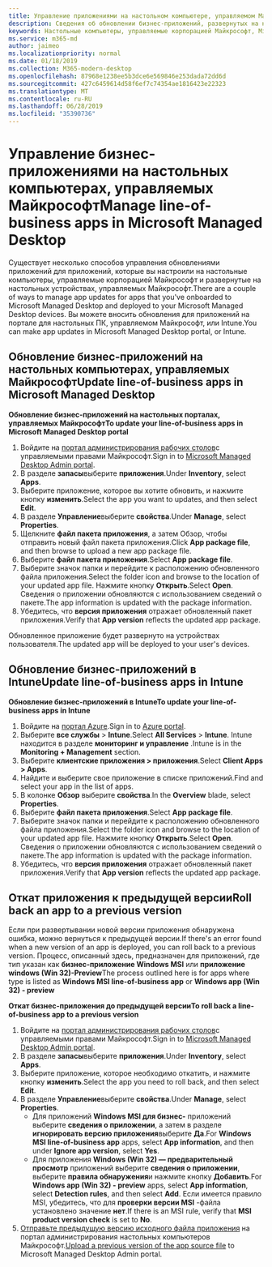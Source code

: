 ```yaml
---
title: Управление приложениями на настольном компьютере, управляемом Майкрософт
description: Сведения об обновлении бизнес-приложений, развернутых на настольных компьютерах, управляемых Майкрософт
keywords: Настольные компьютеры, управляемые корпорацией Майкрософт, Microsoft 365, служба, документация
ms.service: m365-md
author: jaimeo
ms.localizationpriority: normal
ms.date: 01/18/2019
ms.collection: M365-modern-desktop
ms.openlocfilehash: 87968e1238ee5b3dce6e569846e253dada72dd6d
ms.sourcegitcommit: 427c6459614d58f6ef7c74354ae1816423e22323
ms.translationtype: MT
ms.contentlocale: ru-RU
ms.lasthandoff: 06/28/2019
ms.locfileid: "35390736"
---
```

# <a name="manage-line-of-business-apps-in-microsoft-managed-desktop"></a><span data-ttu-id="90678-104">Управление бизнес-приложениями на настольных компьютерах, управляемых Майкрософт</span><span class="sxs-lookup"><span data-stu-id="90678-104">Manage line-of-business apps in Microsoft Managed Desktop</span></span>

<!--Application management -->

<span data-ttu-id="90678-105">Существует несколько способов управления обновлениями приложений для приложений, которые вы настроили на настольные компьютеры, управляемые корпорацией Майкрософт и развернутые на настольных устройствах, управляемых Майкрософт.</span><span class="sxs-lookup"><span data-stu-id="90678-105">There are a couple of ways to manage app updates for apps that you've onboarded to Microsoft Managed Desktop and deployed to your Microsoft Managed Desktop devices.</span></span> <span data-ttu-id="90678-106">Вы можете вносить обновления для приложений на портале для настольных ПК, управляемом Майкрософт, или Intune.</span><span class="sxs-lookup"><span data-stu-id="90678-106">You can make app updates in Microsoft Managed Desktop portal, or Intune.</span></span> 

<span id="update-app-mmd" />

## <a name="update-line-of-business-apps-in-microsoft-managed-desktop"></a><span data-ttu-id="90678-107">Обновление бизнес-приложений на настольных компьютерах, управляемых Майкрософт</span><span class="sxs-lookup"><span data-stu-id="90678-107">Update line-of-business apps in Microsoft Managed Desktop</span></span>

<span data-ttu-id="90678-108">**Обновление бизнес-приложений на настольных порталах, управляемых Майкрософт**</span><span class="sxs-lookup"><span data-stu-id="90678-108">**To update your line-of-business apps in Microsoft Managed Desktop portal**</span></span>
1. <span data-ttu-id="90678-109">Войдите на [портал администрирования рабочих столов](http://aka.ms/mmdportal)с управляемыми правами Майкрософт.</span><span class="sxs-lookup"><span data-stu-id="90678-109">Sign in to [Microsoft Managed Desktop Admin portal](http://aka.ms/mmdportal).</span></span>
2. <span data-ttu-id="90678-110">В разделе **запасы**выберите **приложения**.</span><span class="sxs-lookup"><span data-stu-id="90678-110">Under **Inventory**, select **Apps**.</span></span>  
3. <span data-ttu-id="90678-111">Выберите приложение, которое вы хотите обновить, и нажмите кнопку **изменить**.</span><span class="sxs-lookup"><span data-stu-id="90678-111">Select the app you want to updates, and then select **Edit**.</span></span>
4. <span data-ttu-id="90678-112">В разделе **Управление**выберите **свойства**.</span><span class="sxs-lookup"><span data-stu-id="90678-112">Under **Manage**, select **Properties**.</span></span> 
5. <span data-ttu-id="90678-113">Щелкните **файл пакета приложения**, а затем Обзор, чтобы отправить новый файл пакета приложения.</span><span class="sxs-lookup"><span data-stu-id="90678-113">Click **App package file**, and then browse to upload a new app package file.</span></span>
6. <span data-ttu-id="90678-114">Выберите **файл пакета приложения**.</span><span class="sxs-lookup"><span data-stu-id="90678-114">Select **App package file**.</span></span>
7. <span data-ttu-id="90678-115">Выберите значок папки и перейдите к расположению обновленного файла приложения.</span><span class="sxs-lookup"><span data-stu-id="90678-115">Select the folder icon and browse to the location of your updated app file.</span></span> <span data-ttu-id="90678-116">Нажмите кнопку **Открыть**.</span><span class="sxs-lookup"><span data-stu-id="90678-116">Select **Open**.</span></span> <span data-ttu-id="90678-117">Сведения о приложении обновляются с использованием сведений о пакете.</span><span class="sxs-lookup"><span data-stu-id="90678-117">The app information is updated with the package information.</span></span>
8. <span data-ttu-id="90678-118">Убедитесь, что **версия приложения** отражает обновленный пакет приложения.</span><span class="sxs-lookup"><span data-stu-id="90678-118">Verify that **App version** reflects the updated app package.</span></span> 

<span data-ttu-id="90678-119">Обновленное приложение будет развернуто на устройствах пользователя.</span><span class="sxs-lookup"><span data-stu-id="90678-119">The updated app will be deployed to your user's devices.</span></span>

<span id="update-app-intune" />

## <a name="update-line-of-business-apps-in-intune"></a><span data-ttu-id="90678-120">Обновление бизнес-приложений в Intune</span><span class="sxs-lookup"><span data-stu-id="90678-120">Update line-of-business apps in Intune</span></span>

<span data-ttu-id="90678-121">**Обновление бизнес-приложений в Intune**</span><span class="sxs-lookup"><span data-stu-id="90678-121">**To update your line-of-business apps in Intune**</span></span>
1. <span data-ttu-id="90678-122">Войдите на [портал Azure](https://azure.portal.com).</span><span class="sxs-lookup"><span data-stu-id="90678-122">Sign in to [Azure portal](https://azure.portal.com).</span></span>
2. <span data-ttu-id="90678-123">Выберите **все службы** > **Intune**.</span><span class="sxs-lookup"><span data-stu-id="90678-123">Select **All Services** > **Intune**.</span></span> <span data-ttu-id="90678-124">Intune находится в разделе **мониторинг и управление** .</span><span class="sxs-lookup"><span data-stu-id="90678-124">Intune is in the **Monitoring + Management** section.</span></span>
3. <span data-ttu-id="90678-125">Выберите **клиентские приложения > приложения**.</span><span class="sxs-lookup"><span data-stu-id="90678-125">Select **Client Apps > Apps**.</span></span>
4. <span data-ttu-id="90678-126">Найдите и выберите свое приложение в списке приложений.</span><span class="sxs-lookup"><span data-stu-id="90678-126">Find and select your app in the list of apps.</span></span>
5. <span data-ttu-id="90678-127">В колонке **Обзор** выберите **свойства**.</span><span class="sxs-lookup"><span data-stu-id="90678-127">In the **Overview** blade, select **Properties**.</span></span>
6. <span data-ttu-id="90678-128">Выберите **файл пакета приложения**.</span><span class="sxs-lookup"><span data-stu-id="90678-128">Select **App package file**.</span></span>
7. <span data-ttu-id="90678-129">Выберите значок папки и перейдите к расположению обновленного файла приложения.</span><span class="sxs-lookup"><span data-stu-id="90678-129">Select the folder icon and browse to the location of your updated app file.</span></span> <span data-ttu-id="90678-130">Нажмите кнопку **Открыть**.</span><span class="sxs-lookup"><span data-stu-id="90678-130">Select **Open**.</span></span> <span data-ttu-id="90678-131">Сведения о приложении обновляются с использованием сведений о пакете.</span><span class="sxs-lookup"><span data-stu-id="90678-131">The app information is updated with the package information.</span></span>
8. <span data-ttu-id="90678-132">Убедитесь, что **версия приложения** отражает обновленный пакет приложения.</span><span class="sxs-lookup"><span data-stu-id="90678-132">Verify that **App version** reflects the updated app package.</span></span>

<span id="roll-back-app-mmd" />

## <a name="roll-back-an-app-to-a-previous-version"></a><span data-ttu-id="90678-133">Откат приложения к предыдущей версии</span><span class="sxs-lookup"><span data-stu-id="90678-133">Roll back an app to a previous version</span></span>

<span data-ttu-id="90678-134">Если при развертывании новой версии приложения обнаружена ошибка, можно вернуться к предыдущей версии.</span><span class="sxs-lookup"><span data-stu-id="90678-134">If there's an error found when a new version of an app is deployed, you can roll back to a previous version.</span></span> <span data-ttu-id="90678-135">Процесс, описанный здесь, предназначен для приложений, где тип указан как **бизнес-приложение Windows MSI** или **приложение windows (Win 32)-Preview**</span><span class="sxs-lookup"><span data-stu-id="90678-135">The process outlined here is for apps where type is listed as **Windows MSI line-of-business app** or **Windows app (Win 32) - preview**</span></span>

<span data-ttu-id="90678-136">**Откат бизнес-приложения до предыдущей версии**</span><span class="sxs-lookup"><span data-stu-id="90678-136">**To roll back a line-of-business app to a previous version**</span></span>

1. <span data-ttu-id="90678-137">Войдите на [портал администрирования рабочих столов](http://aka.ms/mmdportal)с управляемыми правами Майкрософт.</span><span class="sxs-lookup"><span data-stu-id="90678-137">Sign in to [Microsoft Managed Desktop Admin portal](http://aka.ms/mmdportal).</span></span>
2. <span data-ttu-id="90678-138">В разделе **запасы**выберите **приложения**.</span><span class="sxs-lookup"><span data-stu-id="90678-138">Under **Inventory**, select **Apps**.</span></span>  
3. <span data-ttu-id="90678-139">Выберите приложение, которое необходимо откатить, и нажмите кнопку **изменить**.</span><span class="sxs-lookup"><span data-stu-id="90678-139">Select the app you need to roll back, and then select **Edit**.</span></span>
4. <span data-ttu-id="90678-140">В разделе **Управление**выберите **свойства**.</span><span class="sxs-lookup"><span data-stu-id="90678-140">Under **Manage**, select **Properties**.</span></span> 
    - <span data-ttu-id="90678-141">Для приложений **Windows MSI для бизнес-** приложений выберите **сведения о приложении**, а затем в разделе **игнорировать версию приложения**выберите **Да**.</span><span class="sxs-lookup"><span data-stu-id="90678-141">For **Windows MSI line-of-business app** apps, select **App information**, and then under **Ignore app version**, select **Yes**.</span></span>
    - <span data-ttu-id="90678-142">Для приложения **Windows (Win 32) — предварительный просмотр** приложений выберите **сведения о приложении**, выберите **правила обнаружения**и нажмите кнопку **Добавить**.</span><span class="sxs-lookup"><span data-stu-id="90678-142">For **Windows app (Win 32) - preview** apps, select **App information**, select **Detection rules**, and then select **Add**.</span></span> 
    <span data-ttu-id="90678-143">Если имеется правило MSI, убедитесь, что для **проверки версии MSI** -файла установлено значение **нет**.</span><span class="sxs-lookup"><span data-stu-id="90678-143">If there is an MSI rule, verify that **MSI product version check** is set to **No**.</span></span>
5. <span data-ttu-id="90678-144">[Отправьте предыдущую версию исходного файла приложения](../get-started/deploy-apps.md) на портал администрирования настольных компьютеров Майкрософт.</span><span class="sxs-lookup"><span data-stu-id="90678-144">[Upload a previous version of the app source file](../get-started/deploy-apps.md) to Microsoft Managed Desktop Admin portal.</span></span>  

